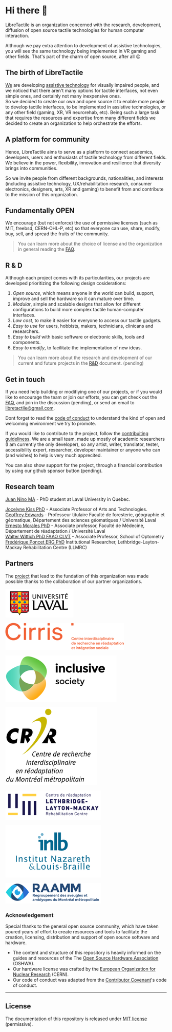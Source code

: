 # Hi there 👋

LibreTactile is an organization concerned with the research, development, diffusion of open source tactile technologies for human computer interaction.

Although we pay extra attention to development of assistive technologies, you will see the same technology being implemented in VR gaming and other fields. That's part of the charm of open source, after all :wink:

## The birth of LibreTactile

[We](#research-team) are developing [assistive technology](https://societeinclusive.ca/en/projets/dispositif-assistance-navigation/) for visually impaired people, and we noticed that there aren't many options for tactile interfaces, not even simple ones, and certainly not many inexpensive ones.  
So we decided to create our own and open source it to enable more people to develop tactile interfaces, to be implemented in assistive technologies, or any other field (gaming, XR, VR neurorehab, etc). Being such a large task that requires the resources and expertise from many different fields we decided to create an organization to help orchestrate the efforts.

## A platform for community

Hence, LibreTactile aims to serve as a platform to connect academics, developers, users and enthusiasts of tactile technology from different fields. We believe in the power, flexibility, innovation and resilience that diversity brings into communities.

So we invite people from different backgrounds, nationalities, and interests (including assistive technology, UX/rehabilitation research, consumer electronics, designers, arts, XR and gaming) to benefit from and contribute to the mission of this organization.

## Fundamentally OPEN

We encourage (but not enforce) the use of permissive licenses (such as MIT, freebsd, CERN-OHL-P, etc) so that everyone can use, share, modify, buy, sell, and spread the fruits of the community.

> You can learn more about the choice of license and the organization in general reading the [FAQ](/docs/faq.md).

## R & D

Although each project comes with its particularities, our projects are developed prioritizing the following design cosiderations:

1. _Open source_, which means anyone in the world can build, support, improve and sell the hardware so it can mature over time.
2. _Modular_, simple and scalable designs that allow for different configurations to build more complex tactile human-computer interfaces.
3. _Low cost_, to make it easier for everyone to access our tactile gadgets.
4. _Easy to use_ for users, hobbists, makers, technicians, clinicans and researchers.
5. _Easy to build_ with basic software or electronic skills, tools and components.
6. _Easy to modify_, to facilitate the implementation of new ideas.

> You can learn more about the research and development of our current and future projects in the [R&D](/docs/R-and-D.MD) document. (pending)

## Get in touch

If you need help building or modifiying one of our projects, or if you would like to encourage the team or join our efforts, you can get check out the [FAQ](/docs/faq.md), and join in the discussion (pending), or send an email to [libretactile@gmail.com](mailto:libretactile@gmail.com).

<!-- TODO:  manage discussions for organization and specific repos ...-->

Dont forget to read the [code of conduct](/docs/code_of_conduct.md) to understand the kind of open and welcoming environment we try to promote.

If you would like to contribute to the project, follow the [contribuiting guideliness](/docs/contribuiting.md).
We are a small team, made up mostly of academic researchers (I am currently the only developer), so any artist, writer, translator, tester, accessibility expert, researcher, developer maintainer or anyone who can (and wishes) to help is very much apprecited.

You can also show support for the project, through a financial contribution by using our github sponsor button (pending).

<!-- TODO:  add sponsor button, or something like that .-->

## Research team

[Juan Nino MA](https://www.juannino.dev/) - PhD student at Laval University in Quebec.

[Jocelyne Kiss PhD](https://www.design.ulaval.ca/personnel/professeurs/jocelyne-kiss) - Associate Professor of Arts and Technologies.  
[Geoffrey Edwards](https://www.scg.ulaval.ca/geoffrey-edwards) - Professeur titulaire Faculté de foresterie, géographie et géomatique, Département des sciences géomatiques / Université Laval  
[Ernesto Morales PhD](https://www.cirris.ulaval.ca/en/researchers/ernesto-morales/) - Associate professor, Faculté de Médecine, Département de réadaptation / Université Laval  
[Walter Wittich PhD FAAO CLVT](https://www.opto.umontreal.ca/wittichlab/en/index.html) - Associate Professor, School of Optometry  
[Frédérique Poncet ERG PhD](https://crir.ca/en/member/frederique-poncet-erg-ph-d/) Institutional Researcher, Lethbridge-Layton-Mackay Rehabilitation Centre (LLMRC)

## Partners

The [project](https://societeinclusive.ca/en/projets/dispositif-assistance-navigation/) that lead to the fundation of this organization was made possible thanks to the collaboration of our partner organizations.

[![Laval University logo](/docs/img/logo-ulaval.png "Laval University")](https://www.ulaval.ca/en)

[![CIRRIS logo](/docs/img/logo-cirris.png "CIRRIS")](https://www.cirris.ulaval.ca/)

[![Inclusive society logo](/docs/img/logo_is.png "Inclusive society")](https://societeinclusive.ca/en/socinc/vers-une-societe-quebecoise-plus-inclusive/)

[![CRIR logo](/docs/img/logo-crir.png "CRIR")](https://crir.ca/en/)

[![Lethbridge-Layton-Mackay logo](/docs/img/logo_crllm.png "CLethbridge-Layton-Mackay")](https://www.llmrc.ca/)

[![INLB logo](/docs/img/logo-inlb.png "INLB")](https://www.santemonteregie.qc.ca/en/node/2134)

[![RAAMM logo](/docs/img/logo-raamm.png "RAAMM")](https://raamm.org/)

### Acknowledgement

Special thanks to the general open source community, which have taken poured years of effort to create resources and tools to facilitate the creation, licensing, distribution and support of open source software and hardware.

- The content and structure of this repository is heavily informed on the guides and resources of the The [Open Source Hardware Association](https://www.oshwa.org/) (OSHWA).
- Our hardware license was crafted by the [European Organization for Nuclear Research](https://home.cern/) (CERN).
- Our code of conduct was adapted from the [Contributor Covenant](https://www.contributor-covenant.org/)'s code of conduct.

---

## License

The documentation of this repository is released under [MIT license](/LICENSE) (permissive).
